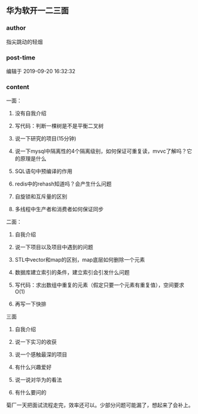 ## 华为软开一二三面
### author 
指尖跳动的轻烟
### post-time 

编辑于  2019-09-20 16:32:32
### content 
<div class="post-topic-des nc-post-content">
 <p>
  一面：
 </p>
 <ol>
  <li>
   <p>
    没有自我介绍
   </p>
  </li>
  <li>
   <p>
    写代码：判断一棵树是不是平衡二叉树
   </p>
  </li>
  <li>
   <p>
    说一下研究的项目(15分钟)
   </p>
  </li>
  <li>
   <p>
    说一下mysql中隔离性的4个隔离级别，如何保证可重复读，mvvc了解吗？它的原理是什么
   </p>
  </li>
  <li>
   <p>
    SQL语句中预编译的作用
   </p>
  </li>
  <li>
   <p>
    redis中的rehash知道吗？会产生什么问题
   </p>
  </li>
  <li>
   <p>
    自旋锁和互斥量的区别
   </p>
  </li>
  <li>
   <p>
    多线程中生产者和消费者如何保证同步
   </p>
  </li>
 </ol>
 <p>
  二面：
 </p>
 <ol>
  <li>
   <p>
    自我介绍
   </p>
  </li>
  <li>
   <p>
    说一下项目以及项目中遇到的问题
   </p>
  </li>
  <li>
   <p>
    STL中vector和map的区别，map底层如何删除一个元素
   </p>
  </li>
  <li>
   <p>
    数据库建立索引的条件，建立索引会引发什么问题
   </p>
  </li>
  <li>
   <p>
    写代码：求出数组中重复的元素（假定只要一个元素有重复值），空间要求O(1)
   </p>
  </li>
  <li>
   <p>
    再写一下快排
   </p>
  </li>
 </ol>
 <p>
  三面
 </p>
 <ol>
  <li>
   <p>
    自我介绍
   </p>
  </li>
  <li>
   <p>
    说一下实习的收获
   </p>
  </li>
  <li>
   <p>
    说一个感触最深的项目
   </p>
  </li>
  <li>
   <p>
    有什么兴趣爱好
   </p>
  </li>
  <li>
   <p>
    说一说对华为的看法
   </p>
  </li>
  <li>
   <p>
    有什么要问的
   </p>
  </li>
 </ol>
 <p>
  菊厂一天把面试流程走完，效率还可以。少部分问题可能漏了，想起来了会补上。
 </p>
</div>
